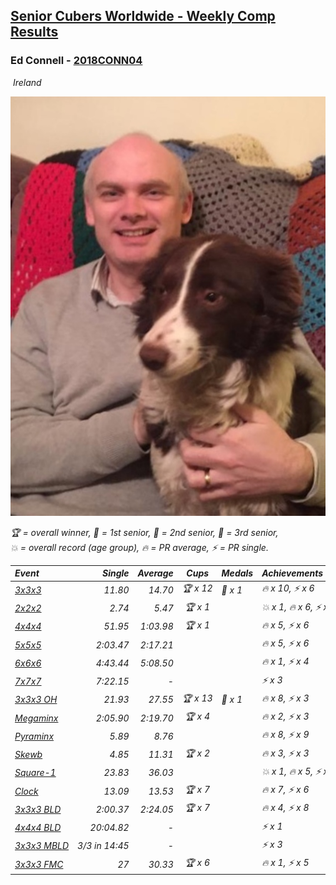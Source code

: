 <style>table {white-space: nowrap;}</style>
<link rel="stylesheet" type="text/css" href="/scw-comp/css/flags.css" />

## [Senior Cubers Worldwide - Weekly Comp Results](/scw-comp/results/)
### Ed Connell - [2018CONN04](https://www.worldcubeassociation.org/persons/2018CONN04)

<i class="flag flag-IE" />&nbsp;Ireland

![Ed Connell](1583010027.jpg)

<span style="white-space: nowrap;">🏆 = overall winner</span>, <span style="white-space: nowrap;">🥇 = 1st senior</span>, <span style="white-space: nowrap;">🥈 = 2nd senior</span>, <span style="white-space: nowrap;">🥉 = 3rd senior</span>, <span style="white-space: nowrap;">💥 = overall record (age group)</span>, <span style="white-space: nowrap;">🔥 = PR average</span>, <span style="white-space: nowrap;">⚡ = PR single</span>.

| Event | Single | Average | Cups | Medals | Achievements|
| :-- | --: | --: | :--: | :-- | :-- |
| [3x3x3](333.md) | 11.80 | 14.70 | 🏆 x 12 | 🥉 x 1 | 🔥 x 10, ⚡ x 6 |
| [2x2x2](222.md) | 2.74 | 5.47 | 🏆 x 1 |  | 💥 x 1, 🔥 x 6, ⚡ x 4 |
| [4x4x4](444.md) | 51.95 | 1:03.98 | 🏆 x 1 |  | 🔥 x 5, ⚡ x 6 |
| [5x5x5](555.md) | 2:03.47 | 2:17.21 |  |  | 🔥 x 5, ⚡ x 6 |
| [6x6x6](666.md) | 4:43.44 | 5:08.50 |  |  | 🔥 x 1, ⚡ x 4 |
| [7x7x7](777.md) | 7:22.15 | - |  |  | ⚡ x 3 |
| [3x3x3 OH](333oh.md) | 21.93 | 27.55 | 🏆 x 13 | 🥈 x 1 | 🔥 x 8, ⚡ x 3 |
| [Megaminx](minx.md) | 2:05.90 | 2:19.70 | 🏆 x 4 |  | 🔥 x 2, ⚡ x 3 |
| [Pyraminx](pyram.md) | 5.89 | 8.76 |  |  | 🔥 x 8, ⚡ x 9 |
| [Skewb](skewb.md) | 4.85 | 11.31 | 🏆 x 2 |  | 🔥 x 3, ⚡ x 3 |
| [Square-1](sq1.md) | 23.83 | 36.03 |  |  | 💥 x 1, 🔥 x 5, ⚡ x 4 |
| [Clock](clock.md) | 13.09 | 13.53 | 🏆 x 7 |  | 🔥 x 7, ⚡ x 6 |
| [3x3x3 BLD](333bf.md) | 2:00.37 | 2:24.05 | 🏆 x 7 |  | 🔥 x 4, ⚡ x 8 |
| [4x4x4 BLD](444bf.md) | 20:04.82 | - |  |  | ⚡ x 1 |
| [3x3x3 MBLD](333mbf.md) | 3/3 in 14:45 | - |  |  | ⚡ x 3 |
| [3x3x3 FMC](333fm.md) | 27 | 30.33 | 🏆 x 6 |  | 🔥 x 1, ⚡ x 5 |

<!-- Global site tag (gtag.js) - Google Analytics -->
<script async src="https://www.googletagmanager.com/gtag/js?id=UA-86348435-3"></script>
<script>window.dataLayer = window.dataLayer || []; function gtag() {dataLayer.push(arguments);} gtag('js', new Date()); gtag('config', 'UA-86348435-3');</script>
